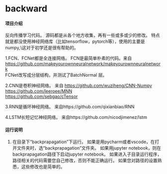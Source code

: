 # backward

#### 项目介绍
反向传播学习代码。
源码都是从各个地方收集，再有一些或多或少的修改。
特点就是都没使用神经网络库（比如tensorflow，pytorch等），使用的主要是numpy,\这对于初学还是很有帮助的。

1.FCN、FCNet都是全连接网络。
  FCN是最简单朴素的代码。来自
  https://github.com/makeyourownneuralnetwork/makeyourownneuralnetwork \
  FCNet改写成分层结构，并测试了BatchNormal 层。

2.CNN是卷积神经网络。
  来自
  https://github.com/wuziheng/CNN-Numpy    
  https://github.com/leeroee/MNN    
  https://github.com/sebgao/cTensor
  
3.RNN是循环神经网络。
  来自https://github.com/qixianbiao/RNN
  
4.LSTM长短记忆神经网络。
  来自https://github.com/nicodjimenez/lstm


#### 运行说明

1. 在目录下“backprapagation”下运行。
   如果是用pycharm或者vscode，在打开文件夹时，选“backprapagation”文件夹。
   如果用jupyter notebook，则在backprapagation路径下启动jupyter notebook。
   如果进入子目录运行程序，路径相关的代码需要您自己修改，否则不能正确运行。
   如果您对路径的设置熟悉，这些修改也是简单的。
